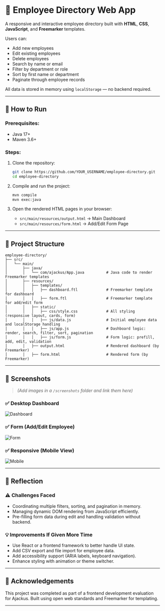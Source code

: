 # 💼 Employee Directory Web App

A responsive and interactive employee directory built with **HTML**, **CSS**, **JavaScript**, and **Freemarker** templates.

Users can:
- Add new employees
- Edit existing employees
- Delete employees
- Search by name or email
- Filter by department or role
- Sort by first name or department
- Paginate through employee records

All data is stored in memory using `localStorage` — no backend required.

---

## 🚀 How to Run

### Prerequisites:
- Java 17+
- Maven 3.6+

### Steps:
1. Clone the repository:
   ```bash
   git clone https://github.com/YOUR_USERNAME/employee-directory.git
   cd employee-directory
   ```

2. Compile and run the project:
   ```bash
   mvn compile
   mvn exec:java
   ```

3. Open the rendered HTML pages in your browser:
   - `src/main/resources/output.html` → Main Dashboard
   - `src/main/resources/form.html` → Add/Edit Form Page

---

## 📁 Project Structure

```
employee-directory/
├── src/
│   └── main/
│       ├── java/
│       │   └── com/ajackus/App.java          # Java code to render Freemarker templates
│       ├── resources/
│       │   ├── templates/
│       │   │   ├── dashboard.ftl             # Freemarker template for dashboard
│       │   │   ├── form.ftl                  # Freemarker template for add/edit form
│       │   ├── static/
│       │   │   ├── css/style.css             # All styling (responsive layout, cards, form)
│       │   │   ├── js/data.js                # Initial employee data and localStorage handling
│       │   │   ├── js/app.js                 # Dashboard logic: render, search, filter, sort, pagination
│       │   │   ├── js/form.js                # Form logic: prefill, add, edit, validation
│       │   ├── output.html                   # Rendered dashboard (by Freemarker)
│       │   ├── form.html                     # Rendered form (by Freemarker)
```

---

## 📸 Screenshots

> *(Add images in a `/screenshots` folder and link them here)*

### ✅ Desktop Dashboard
![Dashboard](screenshots/dashboard.png)

### ✅ Form (Add/Edit Employee)
![Form](screenshots/form.png)

### ✅ Responsive (Mobile View)
![Mobile](screenshots/mobile.png)

---

## 💬 Reflection

### ⚠️ Challenges Faced
- Coordinating multiple filters, sorting, and pagination in memory.
- Managing dynamic DOM rendering from JavaScript efficiently.
- Pre-filling form data during edit and handling validation without backend.

### 💡 Improvements If Given More Time
- Use React or a frontend framework to better handle UI state.
- Add CSV export and file import for employee data.
- Add accessibility support (ARIA labels, keyboard navigation).
- Enhance styling with animation or theme switcher.

---

## 🙌 Acknowledgements

This project was completed as part of a frontend development evaluation for Ajackus. Built using open web standards and Freemarker for templating.

---
